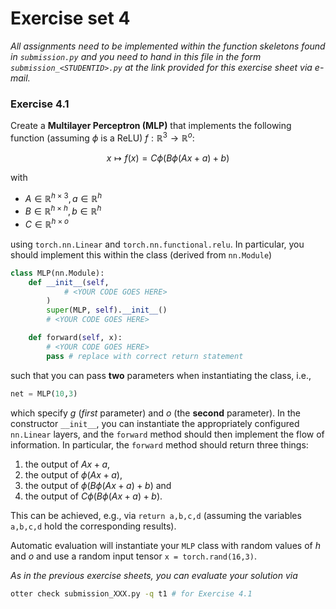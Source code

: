 # Exercise set 4

*All assignments need to be implemented within the function skeletons found in `submission.py`
and you need to hand in this file in the form `submission_<STUDENTID>.py` at the link provided
for this exercise sheet via e-mail.*

### Exercise 4.1

Create a **Multilayer Perceptron (MLP)** that implements the following function (assuming $\phi$ is a ReLU) $f: \mathbb{R}^3 \to \mathbb{R}^o$:

$$ x \mapsto f(x) = C\phi(B\phi(Ax + a)+b)$$

with 

- $A \in \mathbb{R}^{h \times 3}, a \in \mathbb{R}^h$
- $B \in \mathbb{R}^{h \times h}, b \in \mathbb{R}^h$
- $C \in \mathbb{R}^{h \times o}$

using `torch.nn.Linear` and `torch.nn.functional.relu`. In particular, you should implement this within the class (derived from `nn.Module`)

```python
class MLP(nn.Module):
    def __init__(self,
            # <YOUR CODE GOES HERE>
        )
        super(MLP, self).__init__()
        # <YOUR CODE GOES HERE>

    def forward(self, x):
        # <YOUR CODE GOES HERE>
        pass # replace with correct return statement
```

such that you can pass **two** parameters when instantiating the class, i.e.,

```python
net = MLP(10,3)
```

which specify $g$ (*first* parameter) and $o$ (the **second** parameter). In the constructor `__init__`, you can instantiate the appropriately configured `nn.Linear` layers, and the `forward` method should then implement the flow of information. In particular, the `forward` method should return three things:

1. the output of $Ax + a$,
2. the output of $\phi(Ax + a)$,
3. the output of $\phi(B\phi(Ax + a)+b)$ and
4. the output of $C\phi(B\phi(Ax + a)+b)$.

This can be achieved, e.g., via `return a,b,c,d` (assuming the variables `a,b,c,d` hold the corresponding results).

Automatic evaluation will instantiate your `MLP` class with random 
values of $h$ and $o$ and use a random input tensor `x = torch.rand(16,3)`.

*As in the previous exercise sheets, you can evaluate your solution via*

```bash
otter check submission_XXX.py -q t1 # for Exercise 4.1
```
